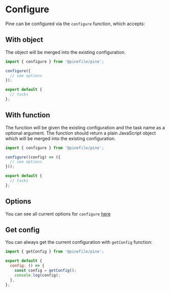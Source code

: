 # Configure

Pine can be configured via the `configure` function, which accepts:

## With object

The object will be merged into the existing configuration.

```js
import { configure } from '@pinefile/pine';

configure({
  // see options
});

export default {
  // tasks
};
```

## With function

The function will be given the existing configuration and the task name as a optional argument. The function should return a plain JavaScript object which will be merged into the existing configuration.

```js
import { configure } from '@pinefile/pine';

configure((config) => ({
  // see options
}));

export default {
  // tasks
};
```

## Options

You can see all current options for `configure` [here](https://github.com/pinefile/pine/blob/master/packages/pine/src/config.ts#L9)

## Get config

You can always get the current configuration with `getConfig` function:

```js
import { getConfig } from '@pinefile/pine';

export default {
  config: () => {
    const config = getConfig();
    console.log(config);
  },
};
```
